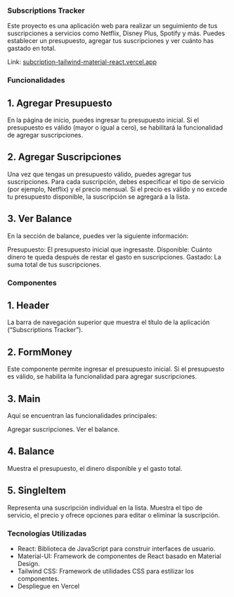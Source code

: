 ### Subscriptions Tracker
Este proyecto es una aplicación web para realizar un seguimiento de tus suscripciones a servicios como Netflix, Disney Plus, Spotify y más. Puedes establecer un presupuesto, agregar tus suscripciones y ver cuánto has gastado en total.

Link: [subcription-tailwind-material-react.vercel.app](https://subcription-tailwind-material-react.vercel.app/)

### Funcionalidades
## 1. Agregar Presupuesto
En la página de inicio, puedes ingresar tu presupuesto inicial. Si el presupuesto es válido (mayor o igual a cero), se habilitará la funcionalidad de agregar suscripciones.

## 2. Agregar Suscripciones
Una vez que tengas un presupuesto válido, puedes agregar tus suscripciones. Para cada suscripción, debes especificar el tipo de servicio (por ejemplo, Netflix) y el precio mensual. Si el precio es válido y no excede tu presupuesto disponible, la suscripción se agregará a la lista.

## 3. Ver Balance
En la sección de balance, puedes ver la siguiente información:

Presupuesto: El presupuesto inicial que ingresaste.
Disponible: Cuánto dinero te queda después de restar el gasto en suscripciones.
Gastado: La suma total de tus suscripciones.

### Componentes
## 1. Header
La barra de navegación superior que muestra el título de la aplicación (“Subscriptions Tracker”).

## 2. FormMoney
Este componente permite ingresar el presupuesto inicial. Si el presupuesto es válido, se habilita la funcionalidad para agregar suscripciones.

## 3. Main
Aquí se encuentran las funcionalidades principales:

Agregar suscripciones.
Ver el balance.

## 4. Balance
Muestra el presupuesto, el dinero disponible y el gasto total.

## 5. SingleItem
Representa una suscripción individual en la lista. Muestra el tipo de servicio, el precio y ofrece opciones para editar o eliminar la suscripción.

### Tecnologías Utilizadas
* React: Biblioteca de JavaScript para construir interfaces de usuario.
* Material-UI: Framework de componentes de React basado en Material Design.
* Tailwind CSS: Framework de utilidades CSS para estilizar los componentes.
* Despliegue en Vercel

